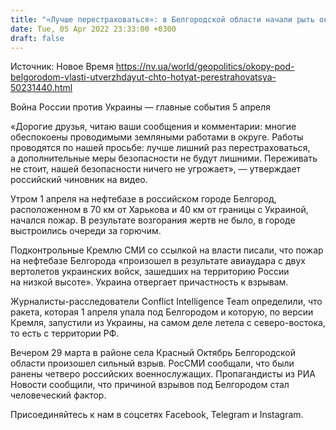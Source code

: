 ```yaml
---
title: "«Лучше перестраховаться»: в Белгородской области начали рыть окопы"
date: Tue, 05 Apr 2022 23:33:00 +0300
draft: false
---
```

Источник: Новое Время https://nv.ua/world/geopolitics/okopy-pod-belgorodom-vlasti-utverzhdayut-chto-hotyat-perestrahovatsya-50231440.html


Война России против Украины — главные события 5 апреля

«Дорогие друзья, читаю ваши сообщения и комментарии: многие обеспокоены проводимыми земляными работами в округе. Работы проводятся по нашей просьбе: лучше лишний раз перестраховаться, а дополнительные меры безопасности не будут лишними. Переживать не стоит, нашей безопасности ничего не угрожает», — утверждает российский чиновник на видео.

Утром 1 апреля на нефтебазе в российском городе Белгород, расположенном в 70 км от Харькова и 40 км от границы с Украиной, начался пожар. В результате возгорания жертв не было, в городе выстроились очереди за горючим.

Подконтрольные Кремлю СМИ со ссылкой на власти писали, что пожар на нефтебазе Белгорода «произошел в результате авиаудара с двух вертолетов украинских войск, зашедших на территорию России на низкой высоте». Украина отвергает причастность к взрывам.

Журналисты-расследователи Conflict Intelligence Team определили, что ракета, которая 1 апреля упала под Белгородом и которую, по версии Кремля, запустили из Украины, на самом деле летела с северо-востока, то есть с территории РФ.

Вечером 29 марта в районе села Красный Октябрь Белгородской области произошел сильный взрыв. РосСМИ сообщали, что были ранены четверо российских военнослужащих. Пропагандисты из РИА Новости сообщили, что причиной взрывов под Белгородом стал человеческий фактор.

Присоединяйтесь к нам в соцсетях Facebook, Telegram и Instagram.
